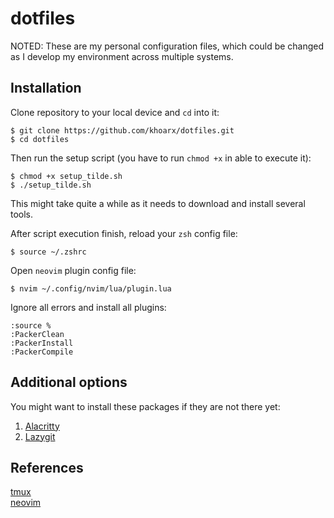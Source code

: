 # dotfiles
NOTED: These are my personal configuration files, which could be changed as I develop my environment across multiple systems.

## Installation
Clone repository to your local device and `cd` into it:
```shell script
$ git clone https://github.com/khoarx/dotfiles.git
$ cd dotfiles
```
Then run the setup script (you have to run `chmod +x` in able to execute it):
```shell script
$ chmod +x setup_tilde.sh
$ ./setup_tilde.sh
```
This might take quite a while as it needs to download and install several tools.

After script execution finish, reload your `zsh` config file:
```shell script
$ source ~/.zshrc
```

Open `neovim` plugin config file:
```shell script
$ nvim ~/.config/nvim/lua/plugin.lua
```
Ignore all errors and install all plugins:
```vim
:source %
:PackerClean
:PackerInstall
:PackerCompile
```

## Additional options
You might want to install these packages if they are not there yet:
1. [Alacritty](https://github.com/alacritty/alacritty)
2. [Lazygit](https://github.com/jesseduffield/lazygit)

## References
[tmux](https://github.com/tmux/tmux)\
[neovim](https://neovim.io/)

